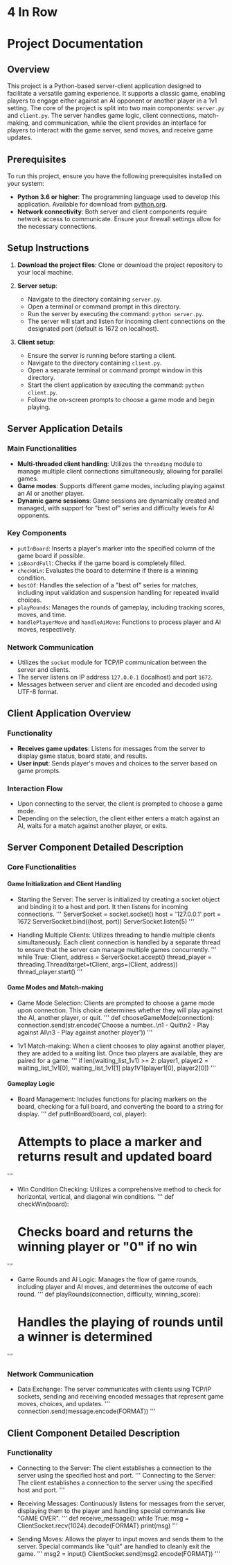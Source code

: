# 4 In Row

# Project Documentation

## Overview

This project is a Python-based server-client application designed to facilitate a versatile gaming experience. It supports a classic game, enabling players to engage either against an AI opponent or another player in a 1v1 setting. The core of the project is split into two main components: `server.py` and `client.py`. The server handles game logic, client connections, match-making, and communication, while the client provides an interface for players to interact with the game server, send moves, and receive game updates.

## Prerequisites

To run this project, ensure you have the following prerequisites installed on your system:

- **Python 3.6 or higher**: The programming language used to develop this application. Available for download from [python.org](https://www.python.org/downloads/).
- **Network connectivity**: Both server and client components require network access to communicate. Ensure your firewall settings allow for the necessary connections.

## Setup Instructions

1. **Download the project files**: Clone or download the project repository to your local machine.

2. **Server setup**:
    - Navigate to the directory containing `server.py`.
    - Open a terminal or command prompt in this directory.
    - Run the server by executing the command: `python server.py`.
    - The server will start and listen for incoming client connections on the designated port (default is 1672 on localhost).

3. **Client setup**:
    - Ensure the server is running before starting a client.
    - Navigate to the directory containing `client.py`.
    - Open a separate terminal or command prompt window in this directory.
    - Start the client application by executing the command: `python client.py`.
    - Follow the on-screen prompts to choose a game mode and begin playing.

## Server Application Details

### Main Functionalities

- **Multi-threaded client handling**: Utilizes the `threading` module to manage multiple client connections simultaneously, allowing for parallel games.
- **Game modes**: Supports different game modes, including playing against an AI or another player.
- **Dynamic game sessions**: Game sessions are dynamically created and managed, with support for "best of" series and difficulty levels for AI opponents.

### Key Components

- `putInBoard`: Inserts a player's marker into the specified column of the game board if possible.
- `isBoardFull`: Checks if the game board is completely filled.
- `checkWin`: Evaluates the board to determine if there is a winning condition.
- `bestOf`: Handles the selection of a "best of" series for matches, including input validation and suspension handling for repeated invalid choices.
- `playRounds`: Manages the rounds of gameplay, including tracking scores, moves, and time.
- `handlePlayerMove` and `handleAiMove`: Functions to process player and AI moves, respectively.

### Network Communication

- Utilizes the `socket` module for TCP/IP communication between the server and clients.
- The server listens on IP address `127.0.0.1` (localhost) and port `1672`.
- Messages between server and client are encoded and decoded using UTF-8 format.

## Client Application Overview

### Functionality

- **Receives game updates**: Listens for messages from the server to display game status, board state, and results.
- **User input**: Sends player's moves and choices to the server based on game prompts.

### Interaction Flow

- Upon connecting to the server, the client is prompted to choose a game mode.
- Depending on the selection, the client either enters a match against an AI, waits for a match against another player, or exits.

## Server Component Detailed Description

### Core Functionalities

#### Game Initialization and Client Handling
- Starting the Server: The server is initialized by creating a socket object and binding it to a host and port. It then listens for incoming connections.
'''
ServerSocket = socket.socket()
host = '127.0.0.1'
port = 1672
ServerSocket.bind((host, port))
ServerSocket.listen(5)
'''

- Handling Multiple Clients: Utilizes threading to handle multiple clients simultaneously. Each client connection is handled by a separate thread to ensure that the server can manage multiple games concurrently.
'''
while True:
    Client, address = ServerSocket.accept()
    thread_player = threading.Thread(target=tClient, args=(Client, address))
    thread_player.start()
'''

#### Game Modes and Match-making
- Game Mode Selection: Clients are prompted to choose a game mode upon connection. This choice determines whether they will play against the AI, another player, or quit.
'''
def chooseGameMode(connection):
    connection.send(str.encode('Choose a number..\n1 - Quit\n2 - Play against AI\n3 - Play against another player'))
'''

- 1v1 Match-making: When a client chooses to play against another player, they are added to a waiting list. Once two players are available, they are paired for a game.
'''
if len(waiting_list_1v1) >= 2:
    player1, player2 = waiting_list_1v1[0], waiting_list_1v1[1]
    play1V1(player1[0], player2[0])
'''

#### Gameplay Logic
- Board Management: Includes functions for placing markers on the board, checking for a full board, and converting the board to a string for display.
'''
def putInBoard(board, col, player):
    # Attempts to place a marker and returns result and updated board
'''

- Win Condition Checking: Utilizes a comprehensive method to check for horizontal, vertical, and diagonal win conditions.
'''
def checkWin(board):
    # Checks board and returns the winning player or "0" if no win
'''

- Game Rounds and AI Logic: Manages the flow of game rounds, including player and AI moves, and determines the outcome of each round.
'''
def playRounds(connection, difficulty, winning_score):
    # Handles the playing of rounds until a winner is determined
'''

### Network Communication
- Data Exchange: The server communicates with clients using TCP/IP sockets, sending and receiving encoded messages that represent game moves, choices, and updates.
'''
connection.send(message.encode(FORMAT))
'''

## Client Component Detailed Description

### Functionality
- Connecting to the Server: The client establishes a connection to the server using the specified host and port.
'''
Connecting to the Server: The client establishes a connection to the server using the specified host and port.
'''

- Receiving Messages: Continuously listens for messages from the server, displaying them to the player and handling special commands like "GAME OVER".
'''
def receive_message():
    while True:
        msg = ClientSocket.recv(1024).decode(FORMAT)
        print(msg)
'''

- Sending Moves: Allows the player to input moves and sends them to the server. Special commands like "quit" are handled to cleanly exit the game.
'''
msg2 = input()
ClientSocket.send(msg2.encode(FORMAT))
'''


